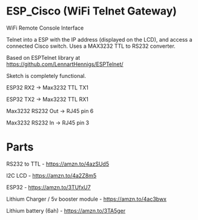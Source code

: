 # ESP_Cisco (WiFi Telnet Gateway)
 WiFi Remote Console Interface

Telnet into a ESP with the IP address (displayed on the LCD), and access a connected Cisco switch. Uses a MAX3232 TTL to RS232 converter.

Based on ESPTelnet library at https://github.com/LennartHennigs/ESPTelnet/

Sketch is completely functional.

ESP32 RX2 -> Max3232 TTL TX1

ESP32 TX2 -> Max3232 TTL RX1

Max3232 RS232 Out -> RJ45 pin 6

Max3232 RS232 In -> RJ45 pin 3

# Parts
RS232 to TTL - https://amzn.to/4azSUd5

I2C LCD - https://amzn.to/4a2Z8m5

ESP32 - https://amzn.to/3TUfxU7

Lithium Charger / 5v booster module - https://amzn.to/4ac3bwx

Lithium battery (6ah) - https://amzn.to/3TA5ger



